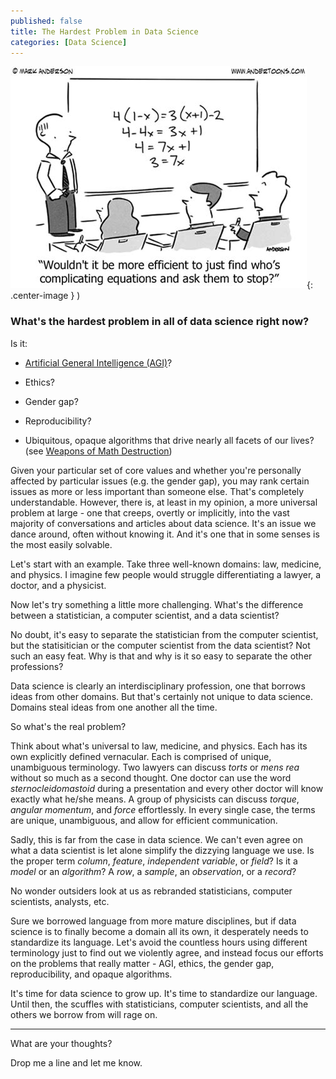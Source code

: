 ```yaml
---
published: false
title: The Hardest Problem in Data Science
categories: [Data Science]
---
```


![Cartoon](/assets/images/complicating_equations.jpeg?raw=true){: .center-image }
)

### What's the hardest problem in all of data science right now? 

Is it:

* [Artificial General Intelligence (AGI)](https://en.wikipedia.org/wiki/Artificial_general_intelligence)? 

* Ethics? 

* Gender gap?

* Reproducibility?

* Ubiquitous, opaque algorithms that drive nearly all facets of our lives? (see [Weapons of Math Destruction](https://www.amazon.com/Weapons-Math-Destruction-Increases-Inequality/dp/0553418815)) 
 
Given your particular set of core values and whether you're personally affected by particular issues (e.g. the gender gap), you may rank certain issues as more or less important than someone else. That's completely understandable. However, there is, at least in my opinion, a more universal problem at large - one that creeps, overtly or implicitly, into the vast majority of conversations and articles about data science. It's an issue we dance around, often without knowing it. And it's one that in some senses is the most easily solvable.  

Let's start with an example. Take three well-known domains: law, medicine, and physics. I imagine few people would struggle differentiating a lawyer, a doctor, and a physicist. 

Now let's try something a little more challenging. What's the difference between a statistician, a computer scientist, and a data scientist?

No doubt, it's easy to separate the statistician from the computer scientist, but the statisitician or the computer scientist from the data scientist? Not such an easy feat. Why is that and why is it so easy to separate the other professions? 

Data science is clearly an interdisciplinary profession, one that borrows ideas from other domains. But that's certainly not unique to data science. Domains steal ideas from one another all the time. 

So what's the real problem?

Think about what's universal to law, medicine, and physics. Each has its own explicitly defined vernacular. Each is comprised of unique, unambiguous terminology. Two lawyers can discuss *torts* or *mens rea* without so much as a second thought. One doctor can use the word *sternocleidomastoid* during a presentation and every other doctor will know exactly what he/she means. A group of physicists can discuss *torque*, *angular momentum*, and *force* effortlessly. In every single case, the terms are unique, unambiguous, and allow for efficient communication.

Sadly, this is far from the case in data science. We can't even agree on what a data scientist is let alone simplify the dizzying language we use. Is the proper term *column*, *feature*, *independent variable*, or *field*? Is it a *model* or an *algorithm*? A *row*, a *sample*, an *observation*, or a *record*? 

No wonder outsiders look at us as rebranded statisticians, computer scientists, analysts, etc.

Sure we borrowed language from more mature disciplines, but if data science is to finally become a domain all its own, it desperately needs to standardize its language. Let's avoid the countless hours using different terminology just to find out we violently agree, and instead focus our efforts on the problems that really matter - AGI, ethics, the gender gap, reproducibility, and opaque algorithms.

It's time for data science to grow up. It's time to standardize our language. Until then, the scuffles with statisticians, computer scientists, and all the others we borrow from will rage on. 

---

What are your thoughts? 

Drop me a line and let me know.
